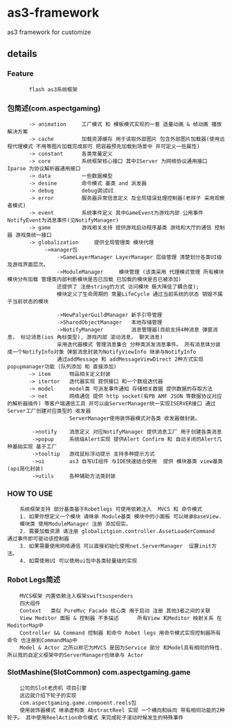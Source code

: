 as3-framework
=============

as3 framework for customize

details
---------------------------
###		   Feature
		   flash as3系统框架

###		   包简述(com.aspectgaming)
		   -> animation  	工厂模式 和 模板模式实现的一套 适量动画 & 帧动画 播放解决方案	
		   -> cache  		加载资源缓存 用于读取外部图片 包含外部图片加载器(使用远程代理模式 不用等图片加载完成即可 把容器预先加载到场景中 并可定义一些属性)
		   -> constant   	各类常量定义
		   -> core			系统框架核心接口 其中IServer 为网络协议通用接口 Iparse 为协议解析器通用接口
		   -> data			一些数据模型
		   -> desine 		命令模式 基类 and 派发器
		   -> debug			debug调试UI
		   -> error			服务器异常信息定义 及全局错误处理控制器(老样子 采用观察者模式)
		   -> event 		系统事件定义 其中GameEvent为游戏内部 公用事件 NotifyEvent为消息事件(见NotifyManager)
		   -> game	 		游戏相关支持 提供游戏启动程序基类 游戏和大厅的通信 控制器 游戏类统一接口
		   -> globalization  	提供全局管理类 模块代理
				->manager包
					->GameLayerManager LayerManager 层级管理 清楚划分各类UI级 及游戏界面层次。
					->ModuleManager		模块管理 (该类采用 代理模式管理 所有模块 模块分布加载 管理类内部判断模块是否已加载 已加载的模块是否已被添加)
					还提供了 注册string的方式 访问模块 极大降低了耦合度);
					模块定义了生命周期的 常量LifeCycle 通过当前系统的状态 销毁不属于当前状态的模块
					
					->NewPalyerGuildManager 新手引导管理
					->SharedObjectManager 	本地存储管理
					->NotifyManager			消息管理器(目前支持4种消息 弹窗消息， 标记消息(ios 角标类型), 游戏内部 滚动消息， 聊天消息)
					采用迭代器模式 管理消息集合 分种类派发消息事件。 所有消息体分装成一个NotifyInfo对象 弹窗消息封装为NotifyViewInfo 继承与NotifyInfo
					通过addMessage 和 addMessageViewDirect 2种方式实现 popupmanager功能 (队列添加 和 直接添加)
		   -> item 		物品相关定义封装 
		   -> itertor 	迭代器实现 提供接口 和一个数组迭代器
		   -> model  	model类 可派发事件通知 存储相关数据 提供数据的存取方法
		   -> net 		网络通信 提供 http socket(有PB AMF JSON 等数据协议对应的解析器插件) 等客户端通信工具 并可以由ServerManager统一实现ISERVER接口 通过Server工厂创建对应类型的 收发器
						ServerManager使用装饰器模式对各类 收发器做封装。
		   		
		   	->notify 	消息定义 对应NotifyManager 提供消息工厂 用于创建各类消息
		   	->popup 	系统级Alert实现 提供Alert Confirm 和 自动关闭的Alert几种基础实现 基于工厂
		   	->tooltip 	游戏鼠标浮动提示 支持多种提示方式
		   	->ui		as3 自写UI组件 与IDE快速结合使用  提供 模块基类 view基类(api简化封装)  
		   	->utils		各种辅助方法类封装
			
			
###		HOW TO USE
		系统框架支持 部分基类基于Robetlegs 可使用依赖注入  MVCS 和 命令模式
		1. 如果你想定义一个模块 请继承 Module基类 模块中的小面板 可以继承BaseView.
		模块类 使用ModuleManager 注册 添加现实。
		2. 需要加载资源 请注册 globaliztgion.controller.AssetLoaderCommand  通过事件即可驱动该控制器
		3. 如果需要使用网络通信 可以直接初始化使用net.ServerManager  设置init方法。
		4. 如需使用UI 可以使用ui包中各类轻量级的实现
		
		
###		Robot Legs简述
		MVCS框架 内置依赖注入框架swiftsuspenders
		四大组件
		Context   类似 PureMvc Facade 核心类 用于启动 注册 其他3者之间的关联
		View Meditor 面板 & 控制器 不多描述		所有View 和Meditor 映射关系 在MeditorMap中
		Controller && Command 控制器 和命令 Robet legs 用命令模式实现控制器所有命令 也注册到CommandMap中
		Model & Actor 之所以称它为MVCS 是因为Service 部分 和Model具有相同的特性. 所以我的自定义框架中的ServerManager也继承与 Actor
		
		
		

###		SlotMashine(SlotCommon) com.aspectgaming.game
		公司的Slot老虎机 项目引擎
		这边就介绍下轮子的实现 
		com.aspectgaming.game.compoent.reels包
		使用装饰器模式 继承虚构类 AbstractReel 实现 一个横向和纵向 带有相同功能的2种轮子。 其中使用ReelAction命令模式 来完成轮子滚动时候发生的特殊事件
		
		
